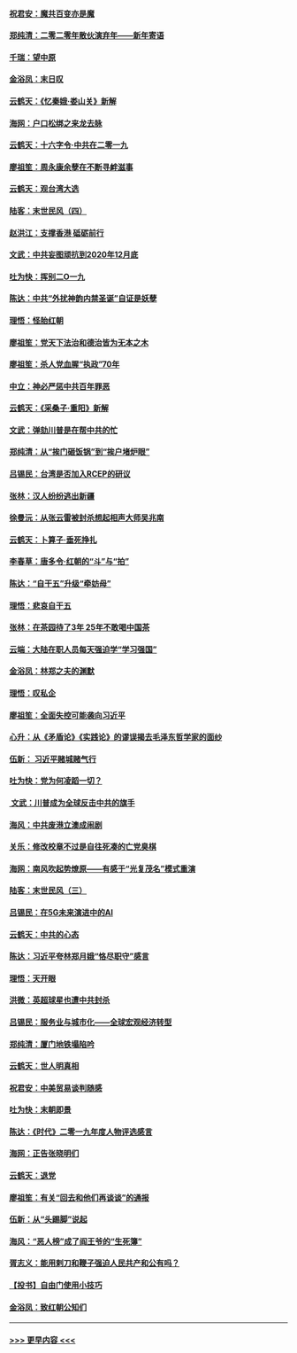 #### [祝君安：魔共百变亦是魔](../pages/nsc993/n11754469.md?t=12301533) 
#### [郑纯清：二零二零年散伙演弃年——新年寄语](../pages/nsc993/n11754195.md?t=12301533) 
#### [千瑞：望中原](../pages/nsc993/n11754159.md?t=12301533) 
#### [金浴凤：末日叹](../pages/nsc993/n11752359.md?t=12301533) 
#### [云鹤天：《忆秦娥‧娄山关》新解](../pages/nsc993/n11752348.md?t=12301533) 
#### [海网：户口松绑之来龙去脉](../pages/nsc993/n11752328.md?t=12301533) 
#### [云鹤天：十六字令‧中共在二零一九](../pages/nsc993/n11752305.md?t=12301533) 
#### [廖祖笙：周永康余孽在不断寻衅滋事](../pages/nsc993/n11751013.md?t=12301533) 
#### [云鹤天：观台湾大选](../pages/nsc993/n11751007.md?t=12301533) 
#### [陆客：末世民风（四）](../pages/nsc993/n11749203.md?t=12301533) 
#### [赵洪江：支撑香港 砥砺前行](../pages/nsc993/n11748482.md?t=12301533) 
#### [文武：中共妄图顽抗到2020年12月底](../pages/nsc993/n11748446.md?t=12301533) 
#### [吐为快：挥别二O一九](../pages/nsc993/n11748411.md?t=12301533) 
#### [陈达：中共“外扰神韵内禁圣诞”自证是妖孽](../pages/nsc993/n11748226.md?t=12301533) 
#### [理悟：怪胎红朝](../pages/nsc993/n11748206.md?t=12301533) 
#### [廖祖笙：党天下法治和德治皆为无本之木](../pages/nsc993/n11748135.md?t=12301533) 
#### [廖祖笙：杀人党血腥“执政”70年](../pages/nsc993/n11745144.md?t=12301533) 
#### [中立：神必严惩中共百年罪恶](../pages/nsc993/n11744970.md?t=12301533) 
#### [云鹤天：《采桑子‧重阳》新解](../pages/nsc993/n11744948.md?t=12301533) 
#### [文武：弹劾川普是在帮中共的忙](../pages/nsc993/n11744758.md?t=12301533) 
#### [郑纯清：从“挨门砸饭锅”到“挨户堵炉眼”](../pages/nsc993/n11744745.md?t=12301533) 
#### [吕锡民：台湾是否加入RCEP的研议](../pages/nsc993/n11744701.md?t=12301533) 
#### [张林：汉人纷纷逃出新疆](../pages/nsc993/n11743530.md?t=12301533) 
#### [徐曼沅：从张云雷被封杀想起相声大师吴兆南](../pages/nsc993/n11741816.md?t=12301533) 
#### [云鹤天：卜算子‧垂死挣扎](../pages/nsc993/n11739956.md?t=12301533) 
#### [李春草：唐多令‧红朝的“斗”与“拍”](../pages/nsc993/n11739830.md?t=12301533) 
#### [陈达：“自干五”升级“牵妨母”](../pages/nsc993/n11739724.md?t=12301533) 
#### [理悟：悲哀自干五](../pages/nsc993/n11739547.md?t=12301533) 
#### [张林：在茶园待了3年 25年不敢喝中国茶](../pages/nsc993/n11739240.md?t=12301533) 
#### [云端：大陆在职人员每天强迫学“学习强国”](../pages/nsc993/n11738735.md?t=12301533) 
#### [金浴凤：林郑之夫的渊默](../pages/nsc993/n11737735.md?t=12301533) 
#### [理悟：叹私企](../pages/nsc993/n11737715.md?t=12301533) 
#### [廖祖笙：全面失控可能袭向习近平](../pages/nsc993/n11737704.md?t=12301533) 
#### [心升：从《矛盾论》《实践论》的谬误揭去毛泽东哲学家的面纱](../pages/nsc993/n11736962.md?t=12301533) 
#### [伍新： 习近平赌城赌气行](../pages/nsc993/n11736929.md?t=12301533) 
#### [吐为快：党为何凌蹈一切？](../pages/nsc993/n11736915.md?t=12301533) 
#### [ 文武：川普成为全球反击中共的旗手](../pages/nsc993/n11736882.md?t=12301533) 
#### [海风：中共废港立澳成闹剧](../pages/nsc993/n11735857.md?t=12301533) 
#### [关乐：修改校章不过是自往死凑的亡党臭棋](../pages/nsc993/n11735097.md?t=12301533) 
#### [海网：南风吹起势燎原——有感于“光复茂名”模式重演](../pages/nsc993/n11732308.md?t=12301533) 
#### [陆客：末世民风（三）](../pages/nsc993/n11732211.md?t=12301533) 
#### [吕锡民：在5G未来演进中的AI](../pages/nsc993/n11730010.md?t=12301533) 
#### [云鹤天：中共的心态](../pages/nsc993/n11729906.md?t=12301533) 
#### [陈达：习近平夸林郑月娥“恪尽职守”感言](../pages/nsc993/n11729881.md?t=12301533) 
#### [理悟：天开眼](../pages/nsc993/n11729699.md?t=12301533) 
#### [洪微：英超球星也遭中共封杀](../pages/nsc993/n11727243.md?t=12301533) 
#### [吕锡民：服务业与城市化——全球宏观经济转型](../pages/nsc993/n11725845.md?t=12301533) 
#### [郑纯清：厦门地铁塌陷吟](../pages/nsc993/n11725813.md?t=12301533) 
#### [云鹤天：世人明真相](../pages/nsc993/n11725621.md?t=12301533) 
#### [祝君安：中美贸易谈判随感](../pages/nsc993/n11725609.md?t=12301533) 
#### [吐为快：末朝即景](../pages/nsc993/n11723365.md?t=12301533) 
#### [陈达：《时代》二零一九年度人物评选感言](../pages/nsc993/n11723337.md?t=12301533) 
#### [海网：正告张晓明们](../pages/nsc993/n11723228.md?t=12301533) 
#### [云鹤天：退党](../pages/nsc993/n11723056.md?t=12301533) 
#### [廖祖笙：有关“回去和他们再谈谈”的通报](../pages/nsc993/n11722442.md?t=12301533) 
#### [伍新：从“头踢脚”说起](../pages/nsc993/n11722429.md?t=12301533) 
#### [海风：“恶人榜”成了阎王爷的“生死簿”](../pages/nsc993/n11722272.md?t=12301533) 
#### [胥志义：能用剌刀和鞭子强迫人民共产和公有吗？](../pages/nsc993/n11720569.md?t=12301533) 
#### [【投书】自由门使用小技巧](../pages/nsc993/n11720180.md?t=12301533) 
#### [金浴凤：致红朝公知们](../pages/nsc993/n11720563.md?t=12301533) 

----
#### [ >>> 更早内容 <<< ](../indexes/nsc993-earlier.md)
